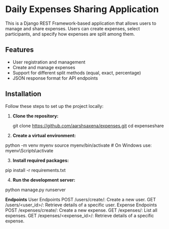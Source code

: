 # Daily Expenses Sharing Application

This is a Django REST Framework-based application that allows users to manage and share expenses. Users can create expenses, select participants, and specify how expenses are split among them.

## Features

- User registration and management
- Create and manage expenses
- Support for different split methods (equal, exact, percentage)
- JSON response format for API endpoints

## Installation

Follow these steps to set up the project locally:

1. **Clone the repository:**

   git clone https://github.com/aarshsaxena/expenses.git
   cd expenseshare


2. **Create a virtual environment:**

python -m venv myenv
source myenv/bin/activate  # On Windows use: myenv\Scripts\activate


3. **Install required packages:**

pip install -r requirements.txt


4. **Run the development server:**

python manage.py runserver


**Endpoints**
User Endpoints
POST /users/create/: Create a new user.
GET /users/<user_id>/: Retrieve details of a specific user.
Expense Endpoints
POST /expenses/create/: Create a new expense.
GET /expenses/: List all expenses.
GET /expenses/<expense_id>/: Retrieve details of a specific expense.

